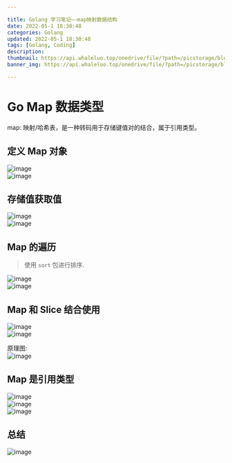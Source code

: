 ```yaml
---

title: Golang 学习笔记——map映射数据结构
date: 2022-05-1 18:30:48
categories: Golang
updated: 2022-05-1 18:30:48
tags: [Golang, Coding]
description:
thumbnail: https://api.whaleluo.top/onedrive/file/?path=/picstorage/blog/Golang/icon_img.png&webp=true
banner_img: https://api.whaleluo.top/onedrive/file/?path=/picstorage/blog/Golang/icon_img.png&webp=true

---
```


# Go Map 数据类型

map: 映射/哈希表，是一种转码用于存储键值对的结合，属于引用类型。

## 定义 Map 对象

![image](https://api.whaleluo.top/onedrive/file/?path=/picstorage/blog/Golang/map-1.png&webp=true)  
![image](https://api.whaleluo.top/onedrive/file/?path=/picstorage/blog/Golang/20220424210757.png&webp=true)

## 存储值获取值

![image](https://api.whaleluo.top/onedrive/file/?path=/picstorage/blog/Golang/map-3.png&webp=true)  
![image](https://api.whaleluo.top/onedrive/file/?path=/picstorage/blog/Golang/map-4.png&webp=true)

## Map 的遍历

> 使用 `sort` 包进行排序.

![image](https://api.whaleluo.top/onedrive/file/?path=/picstorage/blog/Golang/map-6.png&webp=true)  
![image](https://api.whaleluo.top/onedrive/file/?path=/picstorage/blog/Golang/map-7.png&webp=true)

## Map 和 Slice 结合使用

![image](https://api.whaleluo.top/onedrive/file/?path=/picstorage/blog/Golang/map-8.png&webp=true)  
![image](https://api.whaleluo.top/onedrive/file/?path=/picstorage/blog/Golang/map-9.png&webp=true)

原理图:  
![image](https://api.whaleluo.top/onedrive/file/?path=/picstorage/blog/Golang/mapWithSlice.png&webp=true)

## Map 是引用类型

![image](https://api.whaleluo.top/onedrive/file/?path=/picstorage/blog/Golang/map-12.png&webp=true)  
![image](https://api.whaleluo.top/onedrive/file/?path=/picstorage/blog/Golang/map-10.png&webp=true)  
![image](https://api.whaleluo.top/onedrive/file/?path=/picstorage/blog/Golang/map-11.png&webp=true)

## 总结

![image](https://api.whaleluo.top/onedrive/file/?path=/picstorage/blog/Golang/map-5.png&webp=true)
